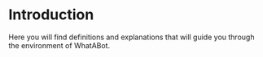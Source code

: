 # Introduction

Here you will find definitions and explanations that will guide you through the environment of WhatABot. 

